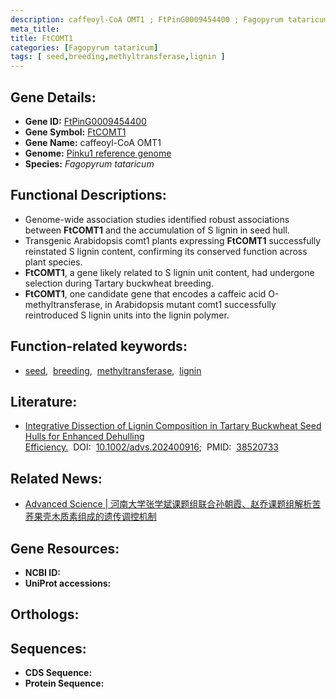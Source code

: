 ```yaml
---
description: caffeoyl-CoA OMT1 ; FtPinG0009454400 ; Fagopyrum tataricum
meta_title:
title: FtCOMT1
categories: [Fagopyrum tataricum]
tags: [ seed,breeding,methyltransferase,lignin ]
---
```


## Gene Details:
- **Gene ID:** [FtPinG0009454400]()
- **Gene Symbol:** <u>FtCOMT1</u>
- **Gene Name:** caffeoyl-CoA OMT1
- **Genome:** [Pinku1 reference genome](http://www.mbkbase.org/Pinku1)
- **Species:** *Fagopyrum tataricum*

## Functional Descriptions:
   - Genome-wide association studies identified robust associations between **FtCOMT1** and the accumulation of S lignin in seed hull.
   - Transgenic Arabidopsis comt1 plants expressing **FtCOMT1** successfully reinstated S lignin content, confirming its conserved function across plant species. 
   - **FtCOMT1**, a gene likely related to S lignin unit content, had undergone selection during Tartary buckwheat breeding.
   - **FtCOMT1**, one candidate gene that encodes a caffeic acid O-methyltransferase, in Arabidopsis mutant comt1 successfully reintroduced S lignin units into the lignin polymer.

## Function-related keywords:
   - [seed](/tags/seed/),&nbsp;&nbsp;[breeding](/tags/breeding/),&nbsp;&nbsp;[methyltransferase](/tags/methyltransferase/),&nbsp;&nbsp;[lignin](/tags/lignin/)

## Literature:
   - [Integrative Dissection of Lignin Composition in Tartary Buckwheat Seed Hulls for Enhanced Dehulling Efficiency.](https://www.doi.org/10.1002/advs.202400916)&nbsp;&nbsp;DOI:&nbsp;&nbsp;[10.1002/advs.202400916](https://www.doi.org/10.1002/advs.202400916);&nbsp;&nbsp;PMID:&nbsp;&nbsp;[38520733](https://pubmed.ncbi.nlm.nih.gov/38520733/)

## Related News:
   - [Advanced Science | 河南大学张学斌课题组联合孙朝霞、赵乔课题组解析苦荞果壳木质素组成的遗传调控机制](https://mp.weixin.qq.com/s?__biz=MzU3ODY3MDM0NA==&mid=2247534440&idx=1&sn=cc349ced93d1a4cb2fbe481a1bccb682&chksm=fccb527db2ffa6ca2f856c15a53526eb9b64a70e3c1fae35945b47870cd7fd827fa11a8608da&scene=27#wechat_redirect)

## Gene Resources:
- **NCBI ID:**  [](https://www.ncbi.nlm.nih.gov/search/all/?term=)
- **UniProt accessions:**  [](https://www.uniprot.org/uniprotkb//entry)

## Orthologs:

## Sequences:
- **CDS Sequence:**
- **Protein Sequence:**
